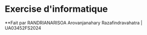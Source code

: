 # Exercise d'informatique
**Fait par RANDRIANARISOA Arovanjanahary Razafindravahatra | UA03452FS2024

